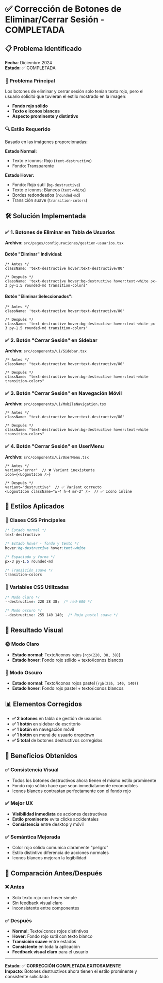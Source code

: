 # ✅ Corrección de Botones de Eliminar/Cerrar Sesión - COMPLETADA

## 📋 Problema Identificado

**Fecha**: Diciembre 2024  
**Estado**: ✅ COMPLETADA  

### 🎯 **Problema Principal**
Los botones de eliminar y cerrar sesión solo tenían texto rojo, pero el usuario solicitó que tuvieran el estilo mostrado en la imagen:
- **Fondo rojo sólido**
- **Texto e iconos blancos**
- **Aspecto prominente y distintivo**

### 🔍 **Estilo Requerido**
Basado en las imágenes proporcionadas:

**Estado Normal:**
- Texto e iconos: Rojo (`text-destructive`)
- Fondo: Transparente

**Estado Hover:**
- Fondo: Rojo sutil (`bg-destructive`)
- Texto e iconos: Blancos (`text-white`)
- Bordes redondeados (`rounded-md`)
- Transición suave (`transition-colors`)

## 🛠️ **Solución Implementada**

### ✅ **1. Botones de Eliminar en Tabla de Usuarios**

**Archivo**: `src/pages/configuraciones/gestion-usuarios.tsx`

#### Botón "Eliminar" Individual:
```tsx
/* Antes */
className: 'text-destructive hover:text-destructive/80'

/* Después */
className: 'text-destructive hover:bg-destructive hover:text-white px-3 py-1.5 rounded-md transition-colors'
```

#### Botón "Eliminar Seleccionados":
```tsx
/* Antes */
className: 'text-destructive hover:text-destructive/80'

/* Después */
className: 'text-destructive hover:bg-destructive hover:text-white px-3 py-1.5 rounded-md transition-colors'
```

### ✅ **2. Botón "Cerrar Sesión" en Sidebar**

**Archivo**: `src/components/ui/Sidebar.tsx`

```tsx
/* Antes */
className: "text-destructive hover:text-destructive/80"

/* Después */
className: "text-destructive hover:bg-destructive hover:text-white transition-colors"
```

### ✅ **3. Botón "Cerrar Sesión" en Navegación Móvil**

**Archivo**: `src/components/ui/MobileNavigation.tsx`

```tsx
/* Antes */
className: "text-destructive hover:text-destructive/80"

/* Después */
className: "text-destructive hover:bg-destructive hover:text-white transition-colors"
```

### ✅ **4. Botón "Cerrar Sesión" en UserMenu**

**Archivo**: `src/components/ui/UserMenu.tsx`

```tsx
/* Antes */
variant="error"  // ❌ Variant inexistente
icon={<LogoutIcon />}

/* Después */
variant="destructive"  // ✅ Variant correcto
<LogoutIcon className="w-4 h-4 mr-2" />  // ✅ Icono inline
```

## 🎨 **Estilos Aplicados**

### 🎯 **Clases CSS Principales**
```css
/* Estado normal */
text-destructive

/* Estado hover - fondo y texto */
hover:bg-destructive hover:text-white

/* Espaciado y forma */
px-3 py-1.5 rounded-md

/* Transición suave */
transition-colors
```

### 🎨 **Variables CSS Utilizadas**
```css
/* Modo claro */
--destructive: 220 38 38;  /* red-600 */

/* Modo oscuro */
--destructive: 255 140 140;  /* Rojo pastel suave */
```

## 🔧 **Resultado Visual**

### 🌞 **Modo Claro**
- **Estado normal**: Texto/iconos rojos (`rgb(220, 38, 38)`)
- **Estado hover**: Fondo rojo sólido + texto/iconos blancos

### 🌙 **Modo Oscuro**
- **Estado normal**: Texto/iconos rojos pastel (`rgb(255, 140, 140)`)
- **Estado hover**: Fondo rojo pastel + texto/iconos blancos

## 📊 **Elementos Corregidos**

- **✅ 2 botones** en tabla de gestión de usuarios
- **✅ 1 botón** en sidebar de escritorio
- **✅ 1 botón** en navegación móvil
- **✅ 1 botón** en menú de usuario dropdown
- **✅ 5 total** de botones destructivos corregidos

## 🎯 **Beneficios Obtenidos**

### ✅ **Consistencia Visual**
- Todos los botones destructivos ahora tienen el mismo estilo prominente
- Fondo rojo sólido hace que sean inmediatamente reconocibles
- Iconos blancos contrastan perfectamente con el fondo rojo

### ✅ **Mejor UX**
- **Visibilidad inmediata** de acciones destructivas
- **Estilo prominente** evita clicks accidentales
- **Consistencia** entre desktop y móvil

### ✅ **Semántica Mejorada**
- Color rojo sólido comunica claramente "peligro"
- Estilo distintivo diferencia de acciones normales
- Iconos blancos mejoran la legibilidad

## 🎨 **Comparación Antes/Después**

### ❌ **Antes**
- Solo texto rojo con hover simple
- Sin feedback visual claro
- Inconsistente entre componentes

### ✅ **Después**
- **Normal**: Texto/iconos rojos distintivos
- **Hover**: Fondo rojo sutil con texto blanco
- **Transición suave** entre estados
- **Consistente** en toda la aplicación
- **Feedback visual claro** para el usuario

---

**Estado**: ✅ **CORRECCIÓN COMPLETADA EXITOSAMENTE**  
**Impacto**: Botones destructivos ahora tienen el estilo prominente y consistente solicitado 